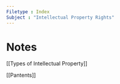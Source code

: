 ```yaml
---
Filetype : Index
Subject : "Intellectual Property Rights"
---
```


# Notes
[[Types of Intellectual Property]]

[[Pantents]]

